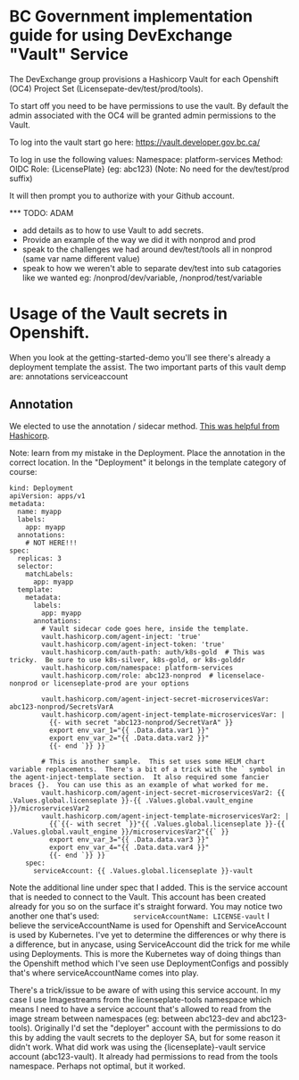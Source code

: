 # BC Government implementation guide for using DevExchange "Vault" Service

The DevExchange group provisions a Hashicorp Vault for each Openshift (OC4) Project Set (Licensepate-dev/test/prod/tools).

To start off you need to be have permissions to use the vault.  By default the admin associated with the OC4 will be granted admin permissions to the Vault.

To log into the vault start go here:
https://vault.developer.gov.bc.ca/

To log in use the following values:
Namespace: platform-services
Method: OIDC
Role: {LicensePlate}  (eg: abc123) (Note: No need for the dev/test/prod suffix)

It will then prompt you to authorize with your Github account.

*** TODO: ADAM
 - add details as to how to use Vault to add secrets.
 - Provide an example of the way we did it with nonprod and prod
 - speak to the challenges we had around dev/test/tools all in nonprod (same var name different value)
 - speak to how we weren't able to separate dev/test into sub catagories like we wanted eg: /nonprod/dev/variable, /nonprod/test/variable

# Usage of the Vault secrets in Openshift.
When you look at the getting-started-demo you'll see there's already a deployment template the assist. The two important parts of this vault demp are:
    annotations
    serviceaccount

## Annotation
We elected to use the annotation / sidecar method. [This was helpful from Hashicorp](https://www.vaultproject.io/docs/platform/k8s/injector/examples).

Note: learn from my mistake in the Deployment. Place the annotation in the correct location. In the "Deployment" it belongs in the template category of course:

```
kind: Deployment
apiVersion: apps/v1
metadata:
  name: myapp
  labels:
    app: myapp
  annotations:
    # NOT HERE!!!
spec:
  replicas: 3
  selector:
    matchLabels:
      app: myapp
  template:
    metadata:
      labels:
        app: myapp
      annotations:
        # Vault sidecar code goes here, inside the template.
        vault.hashicorp.com/agent-inject: 'true'
        vault.hashicorp.com/agent-inject-token: 'true'
        vault.hashicorp.com/auth-path: auth/k8s-gold  # This was tricky.  Be sure to use k8s-silver, k8s-gold, or k8s-golddr
        vault.hashicorp.com/namespace: platform-services
        vault.hashicorp.com/role: abc123-nonprod  # licenselace-nonprod or licenseplate-prod are your options

        vault.hashicorp.com/agent-inject-secret-microservicesVar: abc123-nonprod/SecretsVarA
        vault.hashicorp.com/agent-inject-template-microservicesVar: |
          {{- with secret "abc123-nonprod/SecretVarA" }}
          export env_var_1="{{ .Data.data.var1 }}"
          export env_var_2="{{ .Data.data.var2 }}"
          {{- end `}} }}

        # This is another sample.  This set uses some HELM chart variable replacements.  There's a bit of a trick with the ` symbol in the agent-inject-template section.  It also required some fancier braces {}.  You can use this as an example of what worked for me.
        vault.hashicorp.com/agent-inject-secret-microservicesVar2: {{ .Values.global.licenseplate }}-{{ .Values.global.vault_engine }}/microservicesVar2
        vault.hashicorp.com/agent-inject-template-microservicesVar2: |
          {{`{{- with secret `}}"{{ .Values.global.licenseplate }}-{{ .Values.global.vault_engine }}/microservicesVar2"{{` }}
          export env_var_3="{{ .Data.data.var3 }}"
          export env_var_4="{{ .Data.data.var4 }}"
          {{- end `}} }}
    spec:
      serviceAccount: {{ .Values.global.licenseplate }}-vault
  ```


Note the additional line under spec that I added. This is the service account that is needed to connect to the Vault. This account has been created already for you so on the surface it's straight forward. You may notice two another one that's used:
```        serviceAccountName: LICENSE-vault```
I believe the serviceAccountName is used for Openshift and ServiceAccount is used by Kubernetes.  I've yet to determine the differences or why there is a difference, but in anycase, using ServiceAccount did the trick for me while using Deployments.  This is more the Kubernetes way of doing things than the Openshift method which I've seen use DeploymentConfigs and possibly that's where serviceAccountName comes into play.

There's a trick/issue to be aware of with using this service account. In my case I use Imagestreams from the licenseplate-tools namespace which means I need to have a service account that's allowed to read from the image stream between namespaces (eg: between abc123-dev and abc123-tools). Originally I'd set the "deployer" account with the permissions to do this by adding the vault secrets to the deployer SA, but for some reason it didn't work.  What did work was using the {licenseplate}-vault service account (abc123-vault).  It already had permissions to read from the tools namespace.  Perhaps not optimal, but it worked.
